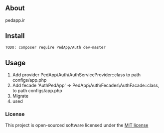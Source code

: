 ####
## About
pedapp.ir 

## Install
```bash
TODO: composer require PedApp/Auth dev-master
```

## Usage 
1) Add provider PedApp\Auth\AuthServiceProvider::class to path configs/app.php
2) Add fecade 'AuthPedApp' => PedApp\Auth\Fecades\AuthFacade::class, to path configs/app.php
3) Migrate
5) used


### License

This project is open-sourced software licensed under the [MIT license](http://opensource.org/licenses/MIT)